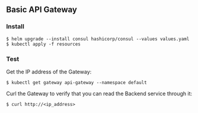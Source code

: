 ## Basic API Gateway

### Install

```shell
$ helm upgrade --install consul hashicorp/consul --values values.yaml
$ kubectl apply -f resources
```

### Test

Get the IP address of the Gateway:
```shell
$ kubectl get gateway api-gateway --namespace default
```

Curl the Gateway to verify that you can read the Backend service through it:
```shell
$ curl http://<ip_address>
```